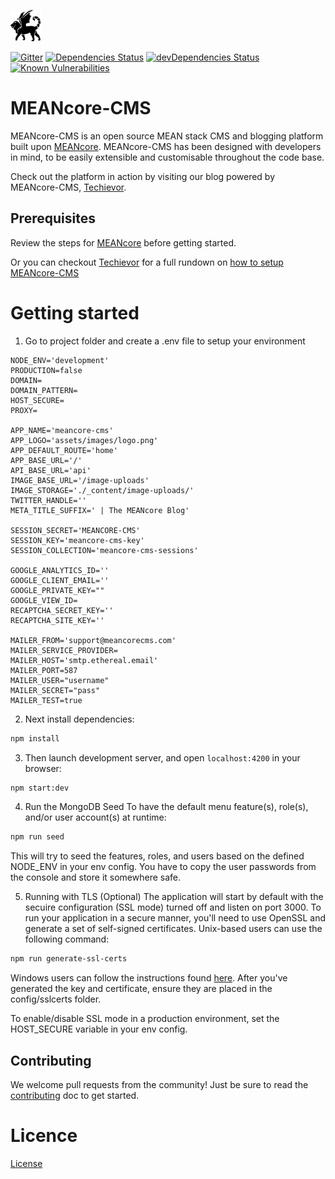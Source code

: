 [![MEANcore-CMS Logo](https://github.com/mrdav30/MEANcore-CMS/blob/meancore-cms/client/assets/images/logo.png)](https://github.com/mrdav30/MEANcore-CMS)

[![Gitter](https://badges.gitter.im/Join%20Chat.svg)](https://gitter.im/MEANcore-CMS/community#)
[![Dependencies Status](https://david-dm.org/mrdav30/MEANcore-CMS.svg)](https://david-dm.org/mrdav30/MEANcore-CMS)
[![devDependencies Status](https://david-dm.org/mrdav30/MEANcore-CMS/dev-status.svg)](https://david-dm.org/mrdav30/MEANcore-CMS?type=dev)
[![Known Vulnerabilities](https://snyk.io/test/github/mrdav30/MEANcore-CMS/badge.svg?targetFile=package.json)](https://snyk.io/test/github/mrdav30/MEANcore-CMS?targetFile=package.json)

# MEANcore-CMS

MEANcore-CMS is an open source MEAN stack CMS and blogging platform built upon [MEANcore](https://github.com/mrdav30/MEANcore). MEANcore-CMS has been designed with developers in mind, to be easily extensible and customisable throughout the code base.

Check out the platform in action by visiting our blog powered by MEANcore-CMS, [Techievor](https://techievor.com).

## Prerequisites
Review the steps for [MEANcore](https://github.com/mrdav30/MEANcore) before getting started.

Or you can checkout [Techievor](https://techievor.com) for a full rundown on [how to setup MEANcore-CMS](https://techievor.com/blog/post/2019/03/05/meancore-cms-mean-stack-cms-blogging-platform)

# Getting started

1. Go to project folder and create a .env file to setup your environment
```
NODE_ENV='development'
PRODUCTION=false
DOMAIN=
DOMAIN_PATTERN=
HOST_SECURE=
PROXY=

APP_NAME='meancore-cms'
APP_LOGO='assets/images/logo.png'
APP_DEFAULT_ROUTE='home'
APP_BASE_URL='/'
API_BASE_URL='api'
IMAGE_BASE_URL='/image-uploads'
IMAGE_STORAGE='./_content/image-uploads/'
TWITTER_HANDLE=''
META_TITLE_SUFFIX=' | The MEANcore Blog'

SESSION_SECRET='MEANCORE-CMS'
SESSION_KEY='meancore-cms-key'
SESSION_COLLECTION='meancore-cms-sessions'

GOOGLE_ANALYTICS_ID=''
GOOGLE_CLIENT_EMAIL=''
GOOGLE_PRIVATE_KEY=""
GOOGLE_VIEW_ID=
RECAPTCHA_SECRET_KEY=''
RECAPTCHA_SITE_KEY=''

MAILER_FROM='support@meancorecms.com'
MAILER_SERVICE_PROVIDER=
MAILER_HOST='smtp.ethereal.email'
MAILER_PORT=587
MAILER_USER="username"
MAILER_SECRET="pass"
MAILER_TEST=true
```

2. Next install dependencies:
 ```bash
 npm install
 ```

3. Then launch development server, and open `localhost:4200` in your browser:
 ```bash
 npm start:dev
 ```

4. Run the MongoDB Seed
To have the default menu feature(s), role(s), and/or user account(s) at runtime:
```bash
npm run seed
```
This will try to seed the features, roles, and users based on the defined NODE_ENV in your env config. You have to copy the user passwords from the console and store it somewhere safe.

5. Running with TLS (Optional)
The application will start by default with the secuire configuration (SSL mode) turned off and listen on port 3000.  To run your application in a secure manner, you'll need to use OpenSSL and generate a set of self-signed certificates.  Unix-based users can use the following command:
```bash
npm run generate-ssl-certs
```
Windows users can follow the instructions found [here](https://support.citrix.com/article/CTX128656).  After you've generated the key and certificate, ensure they are placed in the config/sslcerts folder.

To enable/disable SSL mode in a production environment, set the HOST_SECURE variable in your env config.

## Contributing
We welcome pull requests from the community! Just be sure to read the [contributing](https://github.com/mrdav30/MEANcore-CMS/blob/meancore-cms/CONTRIBUTING.MD) doc to get started.

# Licence

[License](https://github.com/mrdav30/MEANcore-CMS/blob/meancore-cms/LICENSE.MD)
